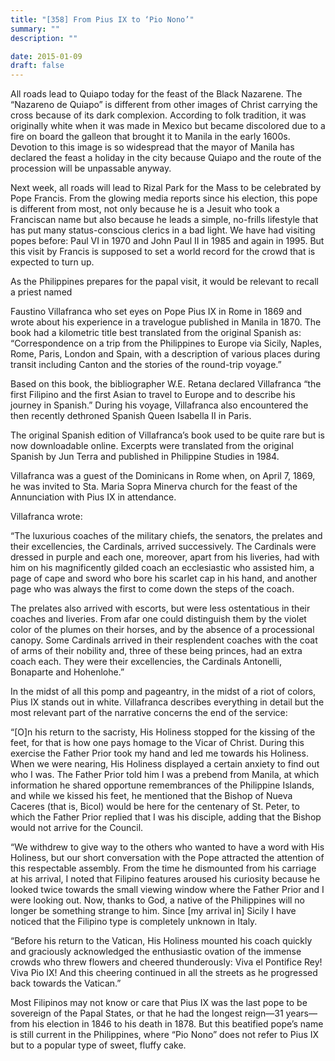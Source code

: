 ```yaml
---
title: "[358] From Pius IX to ‘Pio Nono’"
summary: ""
description: ""

date: 2015-01-09
draft: false
---
```



All roads lead to Quiapo today for the feast of the Black Nazarene. The “Nazareno de Quiapo” is different from other images of Christ carrying the cross because of its dark complexion. According to folk tradition, it was originally white when it was made in Mexico but became discolored due to a fire on board the galleon that brought it to Manila in the early 1600s. Devotion to this image is so widespread that the mayor of Manila has declared the feast a holiday in the city because Quiapo and the route of the procession will be unpassable anyway.

Next week, all roads will lead to Rizal Park for the Mass to be celebrated by Pope Francis. From the glowing media reports since his election, this pope is different from most, not only because he is a Jesuit who took a Franciscan name but also because he leads a simple, no-frills lifestyle that has put many status-conscious clerics in a bad light. We have had visiting popes before: Paul VI in 1970 and John Paul II in 1985 and again in 1995. But this visit by Francis is supposed to set a world record for the crowd that is expected to turn up.

As the Philippines prepares for the papal visit, it would be relevant to recall a priest named

Faustino Villafranca who set eyes on Pope Pius IX in Rome in 1869 and wrote about his experience in a travelogue published in Manila in 1870. The book had a kilometric title best translated from the original Spanish as: “Correspondence on a trip from the Philippines to Europe via Sicily, Naples, Rome, Paris, London and Spain, with a description of various places during transit including Canton and the stories of the round-trip voyage.”

Based on this book, the bibliographer W.E. Retana declared Villafranca “the first Filipino and the first Asian to travel to Europe and to describe his journey in Spanish.” During his voyage, Villafranca also encountered the then recently dethroned Spanish Queen Isabella II in Paris.

The original Spanish edition of Villafranca’s book used to be quite rare but is now downloadable online. Excerpts were translated from the original Spanish by Jun Terra and published in Philippine Studies in 1984.

Villafranca was a guest of the Dominicans in Rome when, on April 7, 1869, he was invited to Sta. Maria Sopra Minerva church for the feast of the Annunciation with Pius IX in attendance.

Villafranca wrote:

“The luxurious coaches of the military chiefs, the senators, the prelates and their excellencies, the Cardinals, arrived successively. The Cardinals were dressed in purple and each one, moreover, apart from his liveries, had with him on his magnificently gilded coach an ecclesiastic who assisted him, a page of cape and sword who bore his scarlet cap in his hand, and another page who was always the first to come down the steps of the coach.

The prelates also arrived with escorts, but were less ostentatious in their coaches and liveries. From afar one could distinguish them by the violet color of the plumes on their horses, and by the absence of a processional canopy. Some Cardinals arrived in their resplendent coaches with the coat of arms of their nobility and, three of these being princes, had an extra coach each. They were their excellencies, the Cardinals Antonelli, Bonaparte and Hohenlohe.”

In the midst of all this pomp and pageantry, in the midst of a riot of colors, Pius IX stands out in white. Villafranca describes everything in detail but the most relevant part of the narrative concerns the end of the service:

“[O]n his return to the sacristy, His Holiness stopped for the kissing of the feet, for that is how one pays homage to the Vicar of Christ. During this exercise the Father Prior took my hand and led me towards his Holiness. When we were nearing, His Holiness displayed a certain anxiety to find out who I was. The Father Prior told him I was a prebend from Manila, at which information he shared opportune remembrances of the Philippine Islands, and while we kissed his feet, he mentioned that the Bishop of Nueva Caceres (that is, Bicol) would be here for the centenary of St. Peter, to which the Father Prior replied that I was his disciple, adding that the Bishop would not arrive for the Council.

“We withdrew to give way to the others who wanted to have a word with His Holiness, but our short conversation with the Pope attracted the attention of this respectable assembly. From the time he dismounted from his carriage at his arrival, I noted that Filipino features aroused his curiosity because he looked twice towards the small viewing window where the Father Prior and I were looking out. Now, thanks to God, a native of the Philippines will no longer be something strange to him. Since [my arrival in] Sicily I have noticed that the Filipino type is completely unknown in Italy.

“Before his return to the Vatican, His Holiness mounted his coach quickly and graciously acknowledged the enthusiastic ovation of the immense crowds who threw flowers and cheered thunderously: Viva el Pontifice Rey! Viva Pio IX! And this cheering continued in all the streets as he progressed back towards the Vatican.”

Most Filipinos may not know or care that Pius IX was the last pope to be sovereign of the Papal States, or that he had the longest reign—31 years—from his election in 1846 to his death in 1878. But this beatified pope’s name is still current in the Philippines, where “Pio Nono” does not refer to Pius IX but to a popular type of sweet, fluffy cake.
